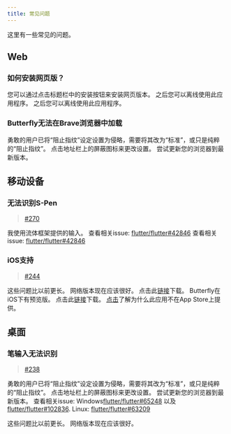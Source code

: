```yaml
---
title: 常见问题
---
```


这里有一些常见的问题。

## Web

### 如何安装网页版？

您可以通过点击标题栏中的安装按钮来安装网页版本。
之后您可以离线使用此应用程序。
之后您可以离线使用此应用程序。

### Butterfly无法在Brave浏览器中加载

勇敢的用户已将“阻止指纹”设定设置为侵略，需要将其改为“标准”，或只是纯粹的“阻止指纹”。
点击地址栏上的屏蔽图标来更改设置。
尝试更新您的浏览器到最新版本。

## 移动设备

### 无法识别S-Pen

> [#270](https://github.com/LinwoodDev/Butterfly/issues/270)

我使用流体框架提供的输入。
查看相关issue: [flutter/flutter#42846](https://github.com/flutter/flutter/issues/42846)
查看相关issue: [flutter/flutter#42846](https://github.com/flutter/flutter/issues/42846)

### iOS支持

> [#244](https://github.com/LinwoodDev/Butterfly/issues/244)

这些问题比以前更长。 网络版本现在应该很好。 点击此[链接](https://butterfly.linwood.dev/downloads/ios)下载。 Butterfly在iOS下有预览版。 点击此[链接](https://butterfly.linwood.dev/downloads/ios)下载。 [点击](https://github.com/LinwoodDev/Butterfly/issues/244#issuecomment-1935460878)了解为什么此应用不在App Store上提供。

## 桌面

### 笔输入无法识别

> [#238](https://github.com/LinwoodDev/Butterfly/issues/238)

勇敢的用户已将“阻止指纹”设定设置为侵略，需要将其改为“标准”，或只是纯粹的“阻止指纹”。
点击地址栏上的屏蔽图标来更改设置。
尝试更新您的浏览器到最新版本。
查看相关issue: Windows[flutter/flutter#65248](https://github.com/flutter/flutter/issues/65248) 以及 [flutter/flutter#102836](https://github.com/flutter/flutter/issues/102836).
Linux: [flutter/flutter#63209](https://github.com/flutter/flutter/issues/63209)

这些问题比以前更长。 网络版本现在应该很好。
